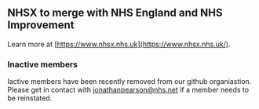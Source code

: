## NHSX to merge with NHS England and NHS Improvement

Learn more at [https://www.nhsx.nhs.uk](https://www.nhsx.nhs.uk/).

### Inactive members 
Iactive members have been recently removed from our github organiastion.  Please get in contact with jonathanpearson@nhs.net if a member needs to be reinstated.  
